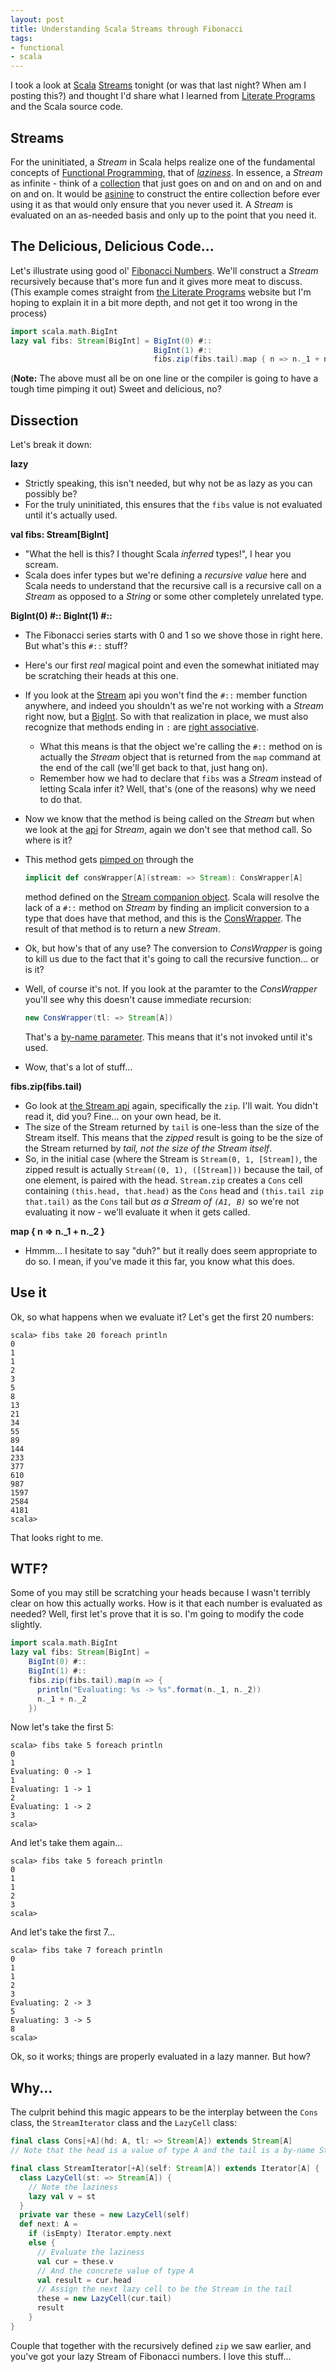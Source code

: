 ```yaml
---
layout: post
title: Understanding Scala Streams through Fibonacci
tags:
- functional
- scala
---
```

I took a look at [Scala](http://scala-lang.org) [Streams](http://blog.danielwellman.com/2008/03/streams-in-scal.html) tonight (or was that last night? When am I posting this?) and thought I'd share what I learned from [Literate Programs](http://en.literateprograms.org/Fibonacci_numbers_%28Scala%29) and the Scala source code.

Streams
-------

For the uninitiated, a *Stream* in Scala helps realize one of the fundamental concepts of [Functional Programming](http://www.joelonsoftware.com/items/2006/08/01.html), that of [*laziness*](http://en.wikipedia.org/wiki/Lazy_evaluation). In essence, a *Stream* as infinite - think of a [collection](http://www.codecommit.com/blog/scala/scala-collections-for-the-easily-bored-part-1 "The Scala Collection library is one of those things about Scala that, 'if you look at Scala for only one reason, this would be it', except that there are about a dozen of those 'things'") that just goes on and on and on and on and on and on. It would be [asinine](http://en.wikipedia.org/wiki/Paris_Hilton "Seriously... this chick is too dumb to really warrant our time - Yes, I understand the irony of linking to her here... shut up and keep reading") to construct the entire collection before ever using it as that would only ensure that you never used it. A *Stream* is evaluated on an as-needed basis and only up to the point that you need it.

The Delicious, Delicious Code...
--------------------------------

Let's illustrate using good ol' [Fibonacci Numbers](http://en.wikipedia.org/wiki/Fibonacci_number "Fibonacci numbers are the 'other' facility used to illustrate programming concepts - there are only two, and the other is 'Hello World'."). We'll construct a *Stream* recursively because that's more fun and it gives more meat to discuss. (This example comes straight from [the Literate Programs](http://en.literateprograms.org/Fibonacci_numbers_%28Scala%29) website but I'm hoping to explain it in a bit more depth, and not get it too wrong in the process)

``` scala
import scala.math.BigInt
lazy val fibs: Stream[BigInt] = BigInt(0) #::
                                BigInt(1) #::
                                fibs.zip(fibs.tail).map { n => n._1 + n._2 }
```

(**Note:** The above must all be on one line or the compiler is going to have a tough time pimping it out) Sweet and delicious, no?

Dissection
----------

Let's break it down:

**lazy**

- Strictly speaking, this isn't needed, but why not be as lazy as you can possibly be?
- For the truly uninitiated, this ensures that the `fibs` value is not evaluated until it's actually used.

**val fibs: Stream[BigInt]**

- "What the hell is this? I thought Scala *inferred* types!", I hear you scream.
- Scala does infer types but we're defining a *recursive value* here and Scala needs to understand that the recursive call is a recursive call on a *Stream* as opposed to a *String* or some other completely unrelated type.

**BigInt(0) \#:: BigInt(1) \#::**

- The Fibonacci series starts with 0 and 1 so we shove those in right here. But what's this `#::` stuff?
- Here's our first *real* magical point and even the somewhat initiated may be scratching their heads at this one.
- If you look at the [Stream](http://www.scala-lang.org/api/2.9.0/index.html#scala.collection.immutable.Stream "I'm directing this topic at to Scala 2.9.0 right now as opposed to 'current' because I have no idea what will happen in the future") api you won't find the `#::` member function anywhere, and indeed you shouldn't as we're not working with a *Stream* right now, but a [BigInt](http://www.scala-lang.org/api/2.9.0/index.html#scala.math.BigInt "My Int's bigger than yours"). So with that realization in place, we must also recognize that methods ending in `:` are [right associative](http://stackoverflow.com/questions/1162924/what-good-are-right-associative-methods-in-scala "Someone wanted to call it 'wrong associative' but Martin fired that guy").
  - What this means is that the object we're calling the `#::` method on is actually the *Stream* object that is returned from the `map` command at the end of the call (we'll get back to that, just hang on).
  - Remember how we had to declare that `fibs` was a *Stream* instead of letting Scala infer it? Well, that's (one of the reasons) why we need to do that.
- Now we know that the method is being called on the *Stream* but when we look at the [api](http://www.scala-lang.org/api/2.9.0/index.html#scala.collection.immutable.Stream) for *Stream*, again we don't see that method call. So where is it?
- This method gets [pimped on](http://scala.sygneca.com/patterns/pimp-my-library) through the

  ``` scala
  implicit def consWrapper[A](stream: => Stream): ConsWrapper[A]
  ```

  method defined on the [Stream companion object](http://www.scala-lang.org/api/2.9.0/index.html#scala.collection.immutable.Stream$). Scala will resolve the lack of a `#::` method on *Stream* by finding an implicit conversion to a type that does have that method, and this is the [ConsWrapper](http://www.scala-lang.org/api/2.9.0/index.html#scala.collection.immutable.Stream$$ConsWrapper "I once knew this guy who was a Rapper that spent five years in jail... coincidence?").  The result of that method is to return a new *Stream*.
- Ok, but how's that of any use? The conversion to *ConsWrapper* is going to kill us due to the fact that it's going to call the recursive function... or is it?
- Well, of course it's not. If you look at the paramter to the *ConsWrapper* you'll see why this doesn't cause immediate recursion:

  ``` scala
  new ConsWrapper(tl: => Stream[A])
  ```

  That's a [by-name parameter](http://locrianmode.blogspot.com/2011/07/scala-by-name-parameter.html). This means that it's not invoked until it's used.
- Wow, that's a lot of stuff...

**fibs.zip(fibs.tail)**

- Go look at [the Stream api](http://www.scala-lang.org/api/2.9.0/index.html#scala.collection.immutable.Stream "I bet you didn't even hover over this link.") again, specifically the `zip`. I'll wait. You didn't read it, did you? Fine... on your own head, be it.
- The size of the Stream returned by `tail` is one-less than the size of the Stream itself. This means that the *zipped* result is going to be the size of the Stream returned by *tail, not the size of the Stream itself*.
- So, in the initial case (where the Stream is `Stream(0, 1, [Stream])`, the zipped result is actually `Stream((0, 1), ([Stream]))` because the tail, of one element, is paired with the head. `Stream.zip` creates a `Cons` cell containing `(this.head, that.head)` as the `Cons` head and `(this.tail zip that.tail)` as the `Cons` tail but *as a Stream of `(A1, B)`* so we're not evaluating it now - we'll evaluate it when it gets called.

**map { n =\> n.\_1 + n.\_2 }**
  
- Hmmm... I hesitate to say "duh?" but it really does seem appropriate to do so. I mean, if you've made it this far, you know what this does.

Use it
------

Ok, so what happens when we evaluate it? Let's get the first 20 numbers:

    scala> fibs take 20 foreach println
    0
    1
    1
    2
    3
    5
    8
    13
    21
    34
    55
    89
    144
    233
    377
    610
    987
    1597
    2584
    4181
    scala>

That looks right to me.

WTF?
----

Some of you may still be scratching your heads because I wasn't terribly clear on how this actually works. How is it that each number is evaluated as needed? Well, first let's prove that it is so. I'm going to modify the code slightly.

``` scala
import scala.math.BigInt
lazy val fibs: Stream[BigInt] =
    BigInt(0) #::
    BigInt(1) #::
    fibs.zip(fibs.tail).map(n => {
      println("Evaluating: %s -> %s".format(n._1, n._2))
      n._1 + n._2
    })
```

Now let's take the first 5:

    scala> fibs take 5 foreach println
    0
    1
    Evaluating: 0 -> 1
    1
    Evaluating: 1 -> 1
    2
    Evaluating: 1 -> 2
    3
    scala>

And let's take them again...

    scala> fibs take 5 foreach println
    0
    1
    1
    2
    3
    scala>

And let's take the first 7...

    scala> fibs take 7 foreach println
    0
    1
    1
    2
    3
    Evaluating: 2 -> 3
    5
    Evaluating: 3 -> 5
    8
    scala>

Ok, so it works; things are properly evaluated in a lazy manner. But how?

Why...
------

The culprit behind this magic appears to be the interplay between the `Cons` class, the `StreamIterator` class and the `LazyCell` class:

``` scala
final class Cons[+A](hd: A, tl: => Stream[A]) extends Stream[A]
// Note that the head is a value of type A and the tail is a by-name Stream
```

``` scala
final class StreamIterator[+A](self: Stream[A]) extends Iterator[A] {
  class LazyCell(st: => Stream[A]) {
    // Note the laziness
    lazy val v = st
  }
  private var these = new LazyCell(self)
  def next: A =
    if (isEmpty) Iterator.empty.next
    else {
      // Evaluate the laziness
      val cur = these.v
      // And the concrete value of type A
      val result = cur.head
      // Assign the next lazy cell to be the Stream in the tail
      these = new LazyCell(cur.tail)
      result
    }
}
```

Couple that together with the recursively defined `zip` we saw earlier, and you've got your lazy Stream of Fibonacci numbers. I love this stuff...
